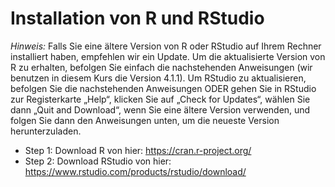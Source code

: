 # Installation von R und RStudio

*Hinweis:* Falls Sie eine ältere Version von R oder RStudio auf Ihrem Rechner installiert haben, empfehlen wir ein Update. Um die aktualisierte Version von R zu erhalten, 
befolgen Sie einfach die nachstehenden Anweisungen (wir benutzen in diesem Kurs die Version 4.1.1). Um RStudio zu aktualisieren, befolgen Sie die nachstehenden 
Anweisungen ODER gehen Sie in RStudio zur Registerkarte „Help“, klicken Sie auf „Check for Updates“, wählen Sie dann „Quit and Download“, 
wenn Sie eine ältere Version verwenden, und folgen Sie dann den Anweisungen unten, um die neueste Version herunterzuladen.

+ Step 1: Download R von hier: https://cran.r-project.org/
+ Step 2: Download RStudio von hier: https://www.rstudio.com/products/rstudio/download/

